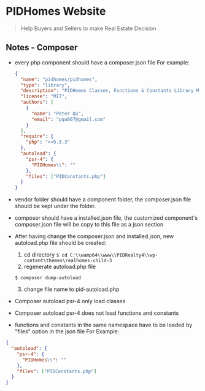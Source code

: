 # PIDHomes Website

> Help Buyers and Sellers to make Real Estate Decision

## Notes - Composer

- every php component should have a composer.json file
  For example:
  ```json
  {
    "name": "pidhomes/pidhomes",
    "type": "library",
    "description": "PIDHomes Classes, Functions & Constants Library Modules",
    "license": "MIT",
    "authors": [
      {
        "name": "Peter Qu",
        "email": "pqu007@gmail.com"
      }
    ],
    "require": {
      "php": ">=5.3.3"
    },
    "autoload": {
      "psr-4": {
        "PIDHomes\\": ""
      },
      "files": ["PIDConstants.php"]
    }
  }
  ```
- vendor folder should have a component folder, the composer.json file should be kept under the folder.
- composer should have a installed.json file, the customized component's composer.json file will be copy to this file as a json section
- After having change the composer.json and installed.json, new autoload.php file should be created:

  1. cd directory
     `$ cd C:\\wamp64\\www\\PIDRealty4\\wp-content\themes\realhomes-child-3`
  2. regenerate autoload.php file

  `$ composer dump-autoload `

  3. change file name to pid-autoload.php

- Composer autoload psr-4 only load classes
- Composer autoload psr-4 does not load functions and constants

- functions and constants in the same namespace have to be loaded by "files" option in the json file
  For Example:

```json
{
  "autoload": {
    "psr-4": {
      "PIDHomes\\": ""
    },
    "files": ["PIDConstants.php"]
  }
}
```
